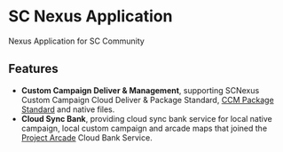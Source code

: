 # SC Nexus Application
Nexus Application for SC Community

## Features

- **Custom Campaign Deliver & Management**, supporting SCNexus Custom Campaign Cloud Deliver & Package Standard, [CCM Package Standard](https://github.com/7thAce/SC2CCM) and native files.
- **Cloud Sync Bank**, providing cloud sync bank service for local native campaign, local custom campaign and arcade maps that joined the [Project Arcade](https://arcade.aiur.tech/) Cloud Bank Service.

